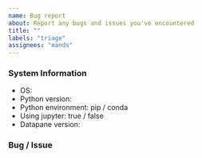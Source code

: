 ```yaml
---
name: Bug report
about: Report any bugs and issues you've encountered
title: ""
labels: "triage"
assignees: "mands"
---
```


<!--
**NOTE** Please use this template to open issues, bugs, etc., only.
See our [GitHub Discussions Board](https://github.com/datapane/datapane/discussions) and [Slack](https://communityinviter.com/apps/datapane-public/datapane-community) to discuss feature requests, general support, ideas, and to chat with the community.
-->

### System Information

<!-- Please fill this out to help us understand the bug/issue -->

- OS:
- Python version:
- Python environment: pip / conda
- Using jupyter: true / false
- Datapane version:

### Bug / Issue

<!--
A clear and concise description of the issue.

Add as much info as needed, including steps to reproduce, expected behaviour, and even screenshots if helps.
-->
